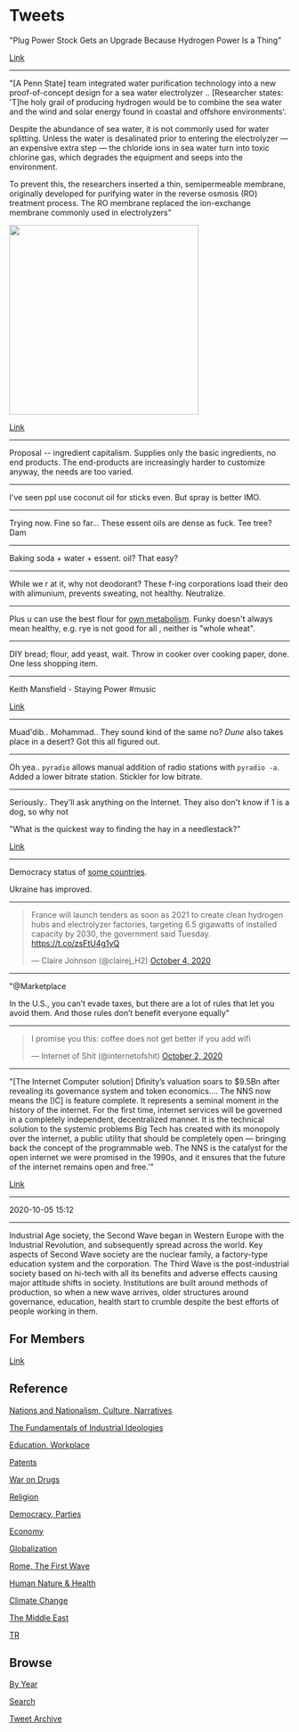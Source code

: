 # Tweets


"Plug Power Stock Gets an Upgrade Because Hydrogen Power Is a Thing"

[Link](https://www.barrons.com/articles/plug-power-gets-an-upgrade-because-hydrogen-power-is-a-thing-51601315050)

---

"[A Penn State] team integrated water purification technology into a
new proof-of-concept design for a sea water electrolyzer ..
[Researcher states: 'T]he holy grail of producing hydrogen would be to
combine the sea water and the wind and solar energy found in coastal
and offshore environments'.

Despite the abundance of sea water, it is not commonly used for water
splitting. Unless the water is desalinated prior to entering the
electrolyzer — an expensive extra step — the chloride ions in sea
water turn into toxic chlorine gas, which degrades the equipment and
seeps into the environment.

To prevent this, the researchers inserted a thin, semipermeable
membrane, originally developed for purifying water in the reverse
osmosis (RO) treatment process. The RO membrane replaced the
ion-exchange membrane commonly used in electrolyzers"

<img width="340" src="https://news.psu.edu/sites/default/files/styles/threshold-768/public/thumbnail-2.jpg?itok=GI8wTRdi"/>

[Link](https://news.psu.edu/story/633345/2020/09/29/research/generating-renewable-hydrogen-fuel-sea)

---

Proposal -- ingredient capitalism. Supplies only the basic
ingredients, no end products. The end-products are increasingly harder
to customize anyway, the needs are too varied.

---

I've seen ppl use coconut oil for sticks even. But spray is better IMO.

---

Trying now. Fine so far... These essent oils are dense as fuck. Tee
tree? Dam

---

Baking soda + water + essent. oil? That easy?

---

While we r at it, why not deodorant? These f-ing corporations load
their deo with alimunium, prevents sweating, not healthy. Neutralize.

---

Plus u can use the best flour for [own metabolism](2012/04/btype-table-md.html).
Funky doesn't always mean healthy, e.g. rye is not good for all , neither is
"whole wheat".

---

DIY bread; flour, add yeast, wait. Throw in cooker over cooking paper,
done. One less shopping item.

---

Keith Mansfield - Staying Power \#music

[Link](https://youtu.be/8kaaisYYuQ0)

---

Muad'dib.. Mohammad.. They sound kind of the same no? *Dune* also takes
place in a desert? Got this all figured out.

---

Oh yea.. `pyradio` allows manual addition of radio stations with
`pyradio -a`. Added a lower bitrate station. Stickler for low bitrate.

---

Seriously.. They'll ask anything on the Internet. They also don't know
if 1 is a dog, so why not

"What is the quickest way to finding the hay in a needlestack?"

[Link](https://www.reddit.com/r/AskReddit/comments/2ob0d1/what_is_the_quickest_way_to_finding_the_hay_in_a/)

---

Democracy status of [some countries](2016/11/why-is-democracy-better.md#status).

Ukraine has improved.

---

<blockquote class="twitter-tweet"><p lang="en" dir="ltr">France will launch tenders as soon as 2021 to create clean hydrogen hubs and electrolyzer factories, targeting 6.5 gigawatts of installed capacity by 2030, the government said Tuesday. <a href="https://t.co/zsFtU4g1yQ">https://t.co/zsFtU4g1yQ</a></p>&mdash; Claire Johnson (@clairej_H2) <a href="https://twitter.com/clairej_H2/status/1312705719385300993?ref_src=twsrc%5Etfw">October 4, 2020</a></blockquote> <script async src="https://platform.twitter.com/widgets.js" charset="utf-8"></script>

---

"@Marketplace

In the U.S., you can’t evade taxes, but there are a lot of rules that
let you avoid them. And those rules don’t benefit everyone equally"

---

<blockquote class="twitter-tweet"><p lang="en" dir="ltr">I promise you this: coffee does not get better if you add wifi</p>&mdash; Internet of Shit (@internetofshit) <a href="https://twitter.com/internetofshit/status/1312180357349822465?ref_src=twsrc%5Etfw">October 2, 2020</a></blockquote> <script async src="https://platform.twitter.com/widgets.js" charset="utf-8"></script> 

---

"[The Internet Computer solution] Dfinity’s valuation soars to $9.5Bn
after revealing its governance system and token economics....  The NNS
now means the [IC] is feature complete. It represents a seminal moment
in the history of the internet. For the first time, internet services
will be governed in a completely independent, decentralized manner. It
is the technical solution to the systemic problems Big Tech has
created with its monopoly over the internet, a public utility that
should be completely open — bringing back the concept of the
programmable web. The NNS is the catalyst for the open internet we
were promised in the 1990s, and it ensures that the future of the
internet remains open and free.'"

[Link](https://techcrunch.com/2020/09/30/dfinitys-valuation-soars-to-9-5bn-after-revealing-its-governance-system-and-token-economics)

---

2020-10-05 15:12

---

Industrial Age society, the Second Wave began in Western Europe with
the Industrial Revolution, and subsequently spread across the
world. Key aspects of Second Wave society are the nuclear family, a
factory-type education system and the corporation. The Third Wave is
the post-industrial society based on hi-tech with all its benefits and
adverse effects causing major attitude shifts in society. Institutions
are built around methods of production, so when a new wave arrives,
older structures around governance, education, health start to crumble
despite the best efforts of people working in them.

## For Members

[Link](https://thirdwave-members.herokuapp.com)

## Reference

[Nations and Nationalism, Culture, Narratives](/2013/02/nations-and-nationalism.md)

[The Fundamentals of Industrial Ideologies](/2011/04/fundamentals-of-industrial-ideologies.md)

[Education, Workplace](2017/09/education-workplace.md)

[Patents](/2018/09/patents.md)

[War on Drugs](/2019/11/war-on-drugs.md)

[Religion](/2015/04/god-religion.md)

[Democracy, Parties](/2016/11/democracy.md)

[Economy](/2018/05/economy.md)

[Globalization](/2018/09/globalization.md)

[Rome, The First Wave](/2017/12/rome.md)

[Human Nature & Health](/2020/07/human-nature.md)

[Climate Change](/2018/12/climate.md)

[The Middle East](/2019/07/middleeast.md)

[TR](../tr)

## Browse

[By Year](years.md)

[Search](search.html)

[Tweet Archive](/tweets/README.md)

